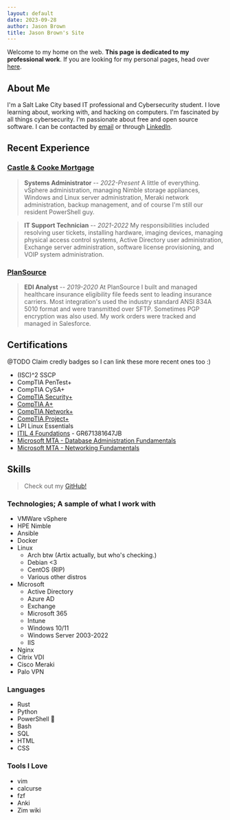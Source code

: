 ```yaml
---
layout: default
date: 2023-09-28
author: Jason Brown
title: Jason Brown's Site
---
```


Welcome to my home on the web. **This page is dedicated to my professional work**. If you are looking for my personal pages, head over [here](/personal).

## About Me
I'm a Salt Lake City based IT professional and Cybersecurity student. I love learning about, working with, and hacking on computers. I'm fascinated by all things cybersecurity. I'm passionate about free and open source software. I can be contacted by [email](mailto:jason@jasonrbrown.dev) or through [LinkedIn](https://www.linkedin.com/in/jason-brown-a1a964138/).

## Recent Experience
### [Castle & Cooke Mortgage](https://castlecookemortgage.com)
> **Systems Administrator** -- *2022-Present* A little of everything. vSphere administration, managing Nimble storage appliances, Windows and Linux server administration, Meraki network administration, backup management, and of course I'm still our resident PowerShell guy.

> **IT Support Technician** -- *2021-2022* My responsibilities included resolving user tickets, installing hardware, imaging devices, managing physical access control systems, Active Directory user administration, Exchange server administration, software license provisioning, and VOIP system administration.

### [PlanSource](https://plansource.com)
> **EDI Analyst** -- *2019-2020* At PlanSource I built and managed healthcare insurance eligibility file feeds sent to leading insurance carriers. Most integration's used the industry standard ANSI 834A 5010 format and were transmitted over SFTP. Sometimes PGP encryption was also used. My work orders were tracked and managed in Salesforce.

## Certifications
@TODO Claim credly badges so I can link these more recent ones too :)
* (ISC)^2 SSCP
* CompTIA PenTest+
* CompTIA CySA+
* [CompTIA Security+](https://www.credly.com/badges/e280cdd9-dc51-428d-8f67-d12b1e279ca6/public_url)
* [CompTIA A+](https://www.credly.com/badges/e7802eab-17bf-46c9-ba62-3c245e82370f/public_url)
* [CompTIA Network+](https://www.credly.com/badges/dccf5679-036a-449c-ba98-6c30f0c52a48/public_url)
* [CompTIA Project+](https://www.credly.com/badges/ec26deaa-2dbc-43c6-b7a9-842565966c0b/public_url)
* LPI Linux Essentials
* [ITIL 4 Foundations](https://www.peoplecert.org/for-corporations/certificate-verification-service) - GR671381647JB
* [Microsoft MTA - Database Administration Fundamentals](https://www.credly.com/badges/60b6e279-7a98-4b06-8b06-243a697b560f/public_url)
* [Microsoft MTA - Networking Fundamentals](https://www.credly.com/badges/88ed9237-0a83-4421-a22c-5a3ab1fd839e/public_url)

## Skills
> Check out my [GitHub!](https://github.com/noUsernamesLef7)

### Technologies; A sample of what I work with
* VMWare vSphere
* HPE Nimble
* Ansible
* Docker
* Linux
    * Arch btw (Artix actually, but who's checking.)
    * Debian <3
    * CentOS (RIP)
    * Various other distros
* Microsoft 
    * Active Directory
    * Azure AD
    * Exchange
    * Microsoft 365
    * Intune
    * Windows 10/11
    * Windows Server 2003-2022
    * IIS
* Nginx
* Citrix VDI
* Cisco Meraki
* Palo VPN

### Languages
* Rust
* Python
* PowerShell 🧙
* Bash
* SQL
* HTML
* CSS

### Tools I Love
* vim
* calcurse
* fzf
* Anki
* Zim wiki
